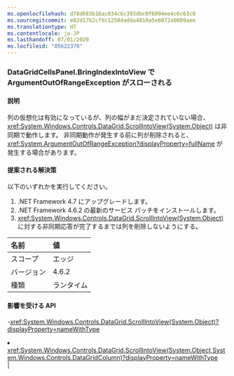 ```yaml
---
ms.openlocfilehash: d78d083b16ac034c6c393dbc0f6094ee4c6c63c0
ms.sourcegitcommit: e02d17b2cf9c1258dadda4810a5e6072a0089aee
ms.translationtype: HT
ms.contentlocale: ja-JP
ms.lasthandoff: 07/01/2020
ms.locfileid: "85622370"
---
```

### <a name="datagridcellspanelbringindexintoview-throws-argumentoutofrangeexception"></a>DataGridCellsPanel.BringIndexIntoView で ArgumentOutOfRangeException がスローされる

#### <a name="details"></a>説明

列の仮想化は有効になっているが、列の幅がまだ決定されていない場合、<xref:System.Windows.Controls.DataGrid.ScrollIntoView(System.Object)> は非同期で動作します。  非同期動作が発生する前に列が削除されると、<xref:System.ArgumentOutOfRangeException?displayProperty=fullName> が発生する場合があります。

#### <a name="suggestion"></a>提案される解決策

以下のいずれかを実行してください。<ol><li>.NET Framework 4.7 にアップグレードします。</li><li>.NET Framework 4.6.2 の最新のサービス パッチをインストールします。</li><li><xref:System.Windows.Controls.DataGrid.ScrollIntoView(System.Object)> に対する非同期応答が完了するまでは列を削除しないようにする。</li></ol>

| 名前    | 値       |
|:--------|:------------|
| スコープ   |エッジ|
|バージョン|4.6.2|
|種類|ランタイム

#### <a name="affected-apis"></a>影響を受ける API

-<xref:System.Windows.Controls.DataGrid.ScrollIntoView(System.Object)?displayProperty=nameWithType></li><li><xref:System.Windows.Controls.DataGrid.ScrollIntoView(System.Object,System.Windows.Controls.DataGridColumn)?displayProperty=nameWithType></li></ul>|
